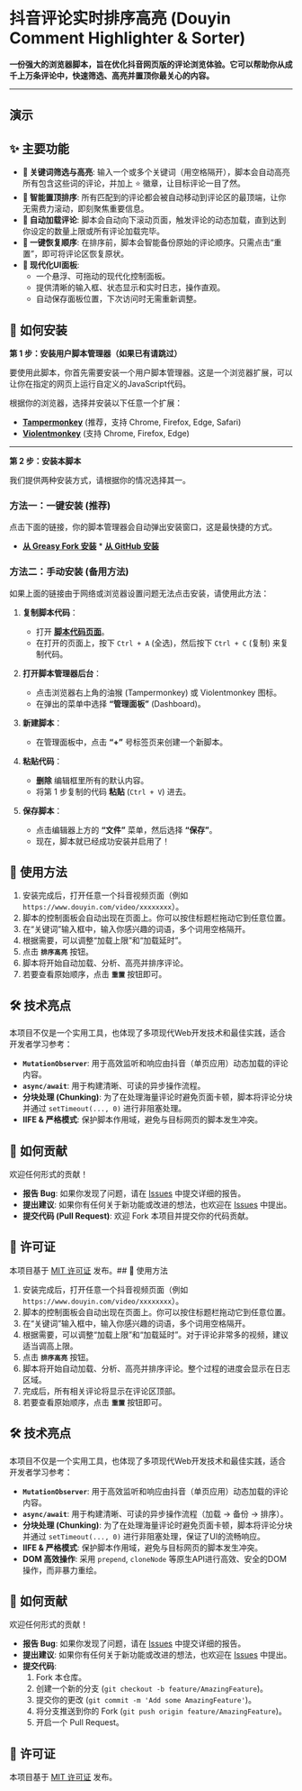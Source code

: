 # 抖音评论实时排序高亮 (Douyin Comment Highlighter & Sorter)

[](https://github.com/Gemini-Final-Project)
[](https://www.google.com/search?q=https://github.com/Gemini-Final-Project/blob/main/LICENSE)
[](https://www.tampermonkey.net/)
[](https://www.google.com/search?q=https://greasyfork.org/zh-CN/scripts/XXXXX) **一份强大的浏览器脚本，旨在优化抖音网页版的评论浏览体验。它可以帮助你从成千上万条评论中，快速筛选、高亮并置顶你最关心的内容。**

-----

## 演示

## ✨ 主要功能

  * **💬 关键词筛选与高亮**: 输入一个或多个关键词（用空格隔开），脚本会自动高亮所有包含这些词的评论，并加上 ⭐ 徽章，让目标评论一目了然。
  * **🔼 智能置顶排序**: 所有匹配到的评论都会被自动移动到评论区的最顶端，让你无需费力滚动，即刻聚焦重要信息。
  * **📜 自动加载评论**: 脚本会自动向下滚动页面，触发评论的动态加载，直到达到你设定的数量上限或所有评论加载完毕。
  * **🔄 一键恢复顺序**: 在排序前，脚本会智能备份原始的评论顺序。只需点击“重置”，即可将评论区恢复原状。
  * **🎨 现代化UI面板**:
      * 一个悬浮、可拖动的现代化控制面板。
      * 提供清晰的输入框、状态显示和实时日志，操作直观。
      * 自动保存面板位置，下次访问时无需重新调整。

## 🚀 如何安装

**第 1 步：安装用户脚本管理器（如果已有请跳过）**

要使用此脚本，你首先需要安装一个用户脚本管理器。这是一个浏览器扩展，可以让你在指定的网页上运行自定义的JavaScript代码。

根据你的浏览器，选择并安装以下任意一个扩展：

  * [**Tampermonkey**](https://www.tampermonkey.net/) (推荐，支持 Chrome, Firefox, Edge, Safari)
  * [**Violentmonkey**](https://violentmonkey.github.io/) (支持 Chrome, Firefox, Edge)

-----

**第 2 步：安装本脚本**

我们提供两种安装方式，请根据你的情况选择其一。

### 方法一：一键安装 (推荐)

点击下面的链接，你的脚本管理器会自动弹出安装窗口，这是最快捷的方式。

  * **[从 Greasy Fork 安装](https://www.google.com/search?q=https://greasyfork.org/zh-CN/scripts/XXXXX)** \* **[从 GitHub 安装](https://www.google.com/search?q=https://github.com/Gemini-Final-Project/douyin-comment-sorter/raw/main/douyin_comment_sorter.user.js)**

### 方法二：手动安装 (备用方法)

如果上面的链接由于网络或浏览器设置问题无法点击安装，请使用此方法：

1.  **复制脚本代码**：

      * 打开 **[脚本代码页面](https://www.google.com/search?q=https://github.com/Gemini-Final-Project/douyin-comment-sorter/raw/main/douyin_comment_sorter.user.js)**。
      * 在打开的页面上，按下 `Ctrl + A` (全选)，然后按下 `Ctrl + C` (复制) 来复制代码。

2.  **打开脚本管理器后台**：

      * 点击浏览器右上角的油猴 (Tampermonkey) 或 Violentmonkey 图标。
      * 在弹出的菜单中选择 **“管理面板”** (Dashboard)。

3.  **新建脚本**：

      * 在管理面板中，点击 **“+”** 号标签页来创建一个新脚本。

4.  **粘贴代码**：

      * **删除** 编辑框里所有的默认内容。
      * 将第 1 步复制的代码 **粘贴** (`Ctrl + V`) 进去。

5.  **保存脚本**：

      * 点击编辑器上方的 **“文件”** 菜单，然后选择 **“保存”**。
      * 现在，脚本就已经成功安装并启用了！

## 📖 使用方法

1.  安装完成后，打开任意一个抖音视频页面（例如 `https://www.douyin.com/video/xxxxxxxx`）。
2.  脚本的控制面板会自动出现在页面上。你可以按住标题栏拖动它到任意位置。
3.  在“关键词”输入框中，输入你感兴趣的词语，多个词用空格隔开。
4.  根据需要，可以调整“加载上限”和“加载延时”。
5.  点击 **`排序高亮`** 按钮。
6.  脚本将开始自动加载、分析、高亮并排序评论。
7.  若要查看原始顺序，点击 **`重置`** 按钮即可。

## 🛠️ 技术亮点

本项目不仅是一个实用工具，也体现了多项现代Web开发技术和最佳实践，适合开发者学习参考：

  * **`MutationObserver`**: 用于高效监听和响应由抖音（单页应用）动态加载的评论内容。
  * **`async/await`**: 用于构建清晰、可读的异步操作流程。
  * **分块处理 (Chunking)**: 为了在处理海量评论时避免页面卡顿，脚本将评论分块并通过 `setTimeout(..., 0)` 进行非阻塞处理。
  * **IIFE & 严格模式**: 保护脚本作用域，避免与目标网页的脚本发生冲突。

## 🤝 如何贡献

欢迎任何形式的贡献！

  * **报告 Bug**: 如果你发现了问题，请在 [Issues](https://www.google.com/search?q=https://github.com/Gemini-Final-Project/issues) 中提交详细的报告。
  * **提出建议**: 如果你有任何关于新功能或改进的想法，也欢迎在 [Issues](https://www.google.com/search?q=https://github.com/Gemini-Final-Project/issues) 中提出。
  * **提交代码 (Pull Request)**: 欢迎 Fork 本项目并提交你的代码贡献。

## 📄 许可证

本项目基于 [MIT 许可证](https://www.google.com/search?q=https://github.com/Gemini-Final-Project/blob/main/LICENSE) 发布。## 📖 使用方法

1.  安装完成后，打开任意一个抖音视频页面（例如 `https://www.douyin.com/video/xxxxxxxx`）。
2.  脚本的控制面板会自动出现在页面上。你可以按住标题栏拖动它到任意位置。
3.  在“关键词”输入框中，输入你感兴趣的词语，多个词用空格隔开。
4.  根据需要，可以调整“加载上限”和“加载延时”。对于评论非常多的视频，建议适当调高上限。
5.  点击 **`排序高亮`** 按钮。
6.  脚本将开始自动加载、分析、高亮并排序评论。整个过程的进度会显示在日志区域。
7.  完成后，所有相关评论将显示在评论区顶部。
8.  若要查看原始顺序，点击 **`重置`** 按钮即可。

## 🛠️ 技术亮点

本项目不仅是一个实用工具，也体现了多项现代Web开发技术和最佳实践，适合开发者学习参考：

  * **`MutationObserver`**: 用于高效监听和响应由抖音（单页应用）动态加载的评论内容。
  * **`async/await`**: 用于构建清晰、可读的异步操作流程（加载 -\> 备份 -\> 排序）。
  * **分块处理 (Chunking)**: 为了在处理海量评论时避免页面卡顿，脚本将评论分块并通过 `setTimeout(..., 0)` 进行非阻塞处理，保证了UI的流畅响应。
  * **IIFE & 严格模式**: 保护脚本作用域，避免与目标网页的脚本发生冲突。
  * **DOM 高效操作**: 采用 `prepend`, `cloneNode` 等原生API进行高效、安全的DOM操作，而非暴力重绘。

## 🤝 如何贡献

欢迎任何形式的贡献！

  * **报告 Bug**: 如果你发现了问题，请在 [Issues](https://www.google.com/search?q=https://github.com/Gemini-Final-Project/issues) 中提交详细的报告。
  * **提出建议**: 如果你有任何关于新功能或改进的想法，也欢迎在 [Issues](https://www.google.com/search?q=https://github.com/Gemini-Final-Project/issues) 中提出。
  * **提交代码**:
    1.  Fork 本仓库。
    2.  创建一个新的分支 (`git checkout -b feature/AmazingFeature`)。
    3.  提交你的更改 (`git commit -m 'Add some AmazingFeature'`)。
    4.  将分支推送到你的 Fork (`git push origin feature/AmazingFeature`)。
    5.  开启一个 Pull Request。

## 📄 许可证

本项目基于 [MIT 许可证](https://www.google.com/search?q=https://github.com/Gemini-Final-Project/blob/main/LICENSE) 发布。
